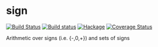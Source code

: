 sign
====

[![Build Status](https://secure.travis-ci.org/msakai/sign.png?branch=master)](http://travis-ci.org/msakai/sign) [![Build status](https://ci.appveyor.com/api/projects/status/txxfj27tg5ee6ma2/branch/master?svg=true)](https://ci.appveyor.com/project/msakai/sign/branch/master) [![Hackage](https://budueba.com/hackage/sign)](https://hackage.haskell.org/package/sign) [![Coverage Status](https://coveralls.io/repos/msakai/sign/badge.svg)](https://coveralls.io/r/msakai/sign)

Arithmetic over signs (i.e. {-,0,+}) and sets of signs
